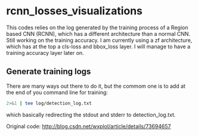 # rcnn_losses_visualizations

This codes relies on the log generated by the training process of a Region based CNN (RCNN), which has a different architecture than a normal CNN. Still working on the training accuracy. I am currently using a zf architecture, which has at the top a cls-loss and bbox_loss layer. I will manage to have a training accuracy layer later on.

## Generate training logs

There are many ways out there to do it, but the commom one is to add at the end of you command line for training:
```bash
2>&1 | tee log/detection_log.txt
```
which basically redirecting the stdout and stderr to detection_log.txt.

Original code: http://blog.csdn.net/wxplol/article/details/73694657

